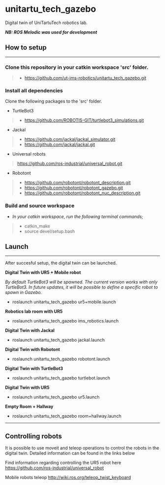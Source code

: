 # unitartu_tech_gazebo
Digital twin of UniTartuTech robotics lab. 

 ***NB: ROS Melodic was used for development***

## **How to setup**
_______________________________________________
### Clone this repository in your catkin workspace 'src' folder. 
> * https://github.com/ut-ims-robotics/unitartu_tech_gazebo.git

### **Install all dependencies**
Clone the following packages to the 'src' folder.  
* TurtleBot3
> * https://github.com/ROBOTIS-GIT/turtlebot3_simulations.git
* Jackal
> * https://github.com/jackal/jackal_simulator.git
> * https://github.com/jackal/jackal.git

* Universal robots
> https://github.com/ros-industrial/universal_robot.git

* Robotont
> * https://github.com/robotont/robotont_description.git
> * https://github.com/robotont/robotont_gazebo.git
> * https://github.com/robotont/robotont_nuc_description.git

> 
### **Build and source workspace**

* *In your catkin workspace, run the following terminal commands;*
> * catkin_make
> * source devel/setup.bash


## **Launch** 
---
After succesful setup, the digital twin can be launched. 

**Digital Twin with UR5 + Mobile robot**

*By default TurtleBot3 will be spawned. The current version works with only TurtleBot3. In future updates, it will be possible to define a specific robot to spawn in Gazebo.*
* roslaunch unitartu_tech_gazebo ur5+mobile.launch

**Robotics lab room with UR5**
* roslaunch unitartu_tech_gazebo ims_robotics.launch

**Digital Twin with Jackal**
* roslaunch unitartu_tech_gazebo jackal.launch

**Digital Twin with Robotont**
* roslaunch unitartu_tech_gazebo robotont.launch

**Digital Twin with TurtleBot3**
* roslaunch unitartu_tech_gazebo turtlebot.launch

**Digital Twin with UR5**
* roslaunch unitartu_tech_gazebo ur5.launch

**Empty Room + Hallway**
* roslaunch unitartu_tech_gazebo room+hallway.launch

---

## Controlling robots
It is possible to use moveit and teleop operations to control the robots in the digital twin. Detailed information can be found in the links below

Find information regarding controlling the UR5 robot here https://github.com/ros-industrial/universal_robot

Mobile robots teleop http://wiki.ros.org/teleop_twist_keyboard  